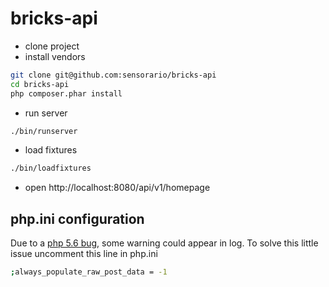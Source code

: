 # bricks-api

 - clone project
 - install vendors

```bash
git clone git@github.com:sensorario/bricks-api
cd bricks-api
php composer.phar install
```

 - run server

```bash
./bin/runserver
```

 - load fixtures

```bash
./bin/loadfixtures
```

- open http://localhost:8080/api/v1/homepage

## php.ini configuration

Due to a [php 5.6 bug](http://stackoverflow.com/questions/26261001/warning-about-http-raw-post-data-being-deprecated),  some warning could appear in log. To solve this little issue uncomment this line in php.ini

```bash
;always_populate_raw_post_data = -1
```
